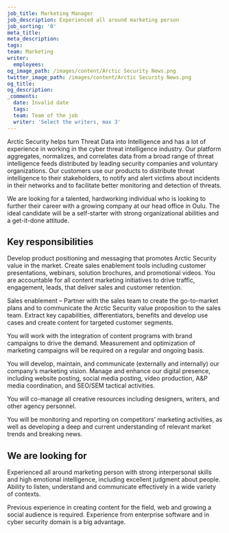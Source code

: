 ```yaml
---
job_title: Marketing Manager
job_description: Experienced all around marketing person
job_sorting: '0'
meta_title:
meta_description:
tags:
team: Marketing
writer:
  employees:
og_image_path: /images/content/Arctic Security News.png
twitter_image_path: /images/content/Arctic Security News.png
og_title:
og_description:
_comments:
  date: Invalid date
  tags:
  team: Team of the job
  writer: 'Select the writers, max 3'
---
```


Arctic Security helps turn Threat Data into Intelligence and has a lot of experience in working in the cyber threat intelligence industry. Our platform aggregates, normalizes, and correlates data from a broad range of threat intelligence feeds distributed by leading security companies and voluntary organizations. Our customers use our products to distribute threat intelligence to their stakeholders, to notify and alert victims about incidents in their networks and to facilitate better monitoring and detection of threats.

We are looking for a talented, hardworking individual who is looking to further their career with a growing company at our head office in Oulu. The ideal candidate will be a self-starter with strong organizational abilities and a get-it-done attitude.

## Key responsibilities

Develop product positioning and messaging that promotes Arctic Security value in the market. Create sales enablement tools including customer presentations, webinars, solution brochures, and promotional videos. You are accountable for all content marketing initiatives to drive traffic, engagement, leads, that deliver sales and customer retention.

Sales enablement – Partner with the sales team to create the go-to-market plans and to communicate the Arctic Security value proposition to the sales team. Extract key capabilities, differentiators, benefits and develop use cases and create content for targeted customer segments.

You will work with the integration of content programs with brand campaigns to drive the demand. Measurement and optimization of marketing campaigns will be required on a regular and ongoing basis.

You will develop, maintain, and communicate (externally and internally) our company’s marketing vision. Manage and enhance our digital presence, including website posting, social media posting, video production, A&P media coordination, and SEO/SEM tactical activities.

You will co-manage all creative resources including designers, writers, and other agency personnel.

You will be monitoring and reporting on competitors’ marketing activities, as well as developing a deep and current understanding of relevant market trends and breaking news.

## We are looking for

Experienced all around marketing person with strong interpersonal skills and high emotional intelligence, including excellent judgment about people. Ability to listen, understand and communicate effectively in a wide variety of contexts. 

Previous experience in creating content for the field, web and growing a social audience is required. Experience from enterprise software and in cyber security domain is a big advantage.